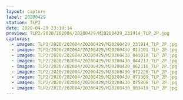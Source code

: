 ```yaml
---
layout: capture
label: 20200429
station: TLP2
date: 2020-04-29 23:19:14
preview: TLP2/2020/202004/20200429/M20200429_231914_TLP_2P.jpg
capturas:
  - imagem: TLP2/2020/202004/20200429/M20200429_231914_TLP_2P.jpg
  - imagem: TLP2/2020/202004/20200429/M20200430_023101_TLP_2P.jpg
  - imagem: TLP2/2020/202004/20200429/M20200430_041018_TLP_2P.jpg
  - imagem: TLP2/2020/202004/20200429/M20200430_044217_TLP_2P.jpg
  - imagem: TLP2/2020/202004/20200429/M20200430_062116_TLP_2P.jpg
  - imagem: TLP2/2020/202004/20200429/M20200430_072226_TLP_2P.jpg
  - imagem: TLP2/2020/202004/20200429/M20200430_073309_TLP_2P.jpg
  - imagem: TLP2/2020/202004/20200429/M20200430_075808_TLP_2P.jpg
  - imagem: TLP2/2020/202004/20200429/M20200430_083419_TLP_2P.jpg
---
```

